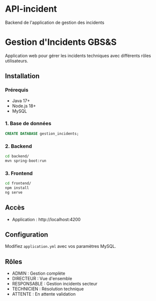 # API-incident
Backend de l'application de gestion des incidents
# Gestion d'Incidents GBS&S

Application web pour gérer les incidents techniques avec différents rôles utilisateurs.

## Installation

### Prérequis
- Java 17+
- Node.js 18+  
- MySQL

### 1. Base de données
```sql
CREATE DATABASE gestion_incidents;
```

### 2. Backend
```bash
cd backend/
mvn spring-boot:run
```

### 3. Frontend
```bash
cd frontend/
npm install
ng serve
```

## Accès
- Application : http://localhost:4200

## Configuration
Modifiez `application.yml` avec vos paramètres MySQL.

## Rôles
- ADMIN : Gestion complète
- DIRECTEUR : Vue d'ensemble  
- RESPONSABLE : Gestion incidents secteur
- TECHNICIEN : Résolution technique
- ATTENTE : En attente validation
